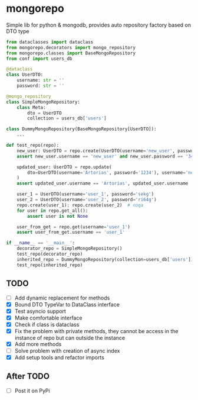 # mongorepo
Simple lib for python &amp; mongodb, provides auto repository factory based on DTO type
```python
from dataclasses import dataclass
from mongorepo.decorators import mongo_repository
from mongorepo.classes import BaseMongoRepository
from conf import users_db

@dataclass
class UserDTO:
    username: str = ''
    password: str = ''

@mongo_repository
class SimpleMongoRepository:
    class Meta:
        dto = UserDTO
        collection = users_db['users']

class DummyMongoRepository(BaseMongoRepository[UserDTO]):
    ...

def test_repo(repo):
    new_user: UserDTO = repo.create(UserDTO(username='new_user', password='34666'))
    assert new_user.username == 'new_user' and new_user.password == '34666'

    updated_user: UserDTO = repo.update(
        dto=UserDTO(username='Artorias', password='1234'), username='new_user'
    )
    assert updated_user.username == 'Artorias', updated_user.username

    user_1 = UserDTO(username='user_1', password='sekg')
    user_2 = UserDTO(username='user_2', password='ri64g')
    repo.create(user_1); repo.create(user_2)  # noqa
    for user in repo.get_all():
        assert user is not None

    user_from_get = repo.get(username='user_1')
    assert user_from_get.username == 'user_1'

if __name__ == '__main__':
    decorator_repo = SimpleMongoRepository()
    test_repo(decorator_repo)
    inherited_repo = DummyMongoRepository(collection=users_db['users'])
    test_repo(inherited_repo)
```


## TODO
- [ ] Add dynamic replacement for methods
- [x] Bound DTO TypeVar to DataClass interface
- [x] Test asyncio support
- [x] Make comfortable interface
- [x] Check if class is dataclass
- [x] Fix the problem with private methods, they cannot be access in the instance of repo but can outside the instance
- [x] Add more methods
- [ ] Solve problem with creation of async index
- [x] Add setup tools and refactor imports

## After TODO
- [ ] Post it on PyPi
